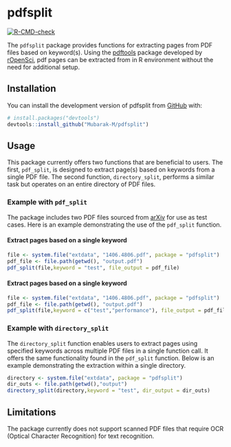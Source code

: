 
<!-- README.md is generated from README.Rmd. Please edit that file -->

# pdfsplit

<!-- badges: start -->

[![R-CMD-check](https://github.com/Mubarak-M/pdfsplit/actions/workflows/R-CMD-check.yaml/badge.svg)](https://github.com/Mubarak-M/pdfsplit/actions/workflows/R-CMD-check.yaml)
<!-- badges: end -->

The `pdfsplit` package provides functions for extracting pages from PDF
files based on keyword(s). Using the
[pdftools](https://github.com/ropensci/pdftools) package developed by
[rOpenSci](https://ropensci.org/), pdf pages can be extracted from in R
environment without the need for additional setup.

## Installation

You can install the development version of pdfsplit from
[GitHub](https://github.com/) with:

``` r
# install.packages("devtools")
devtools::install_github("Mubarak-M/pdfsplit")
```

## Usage

This package currently offers two functions that are beneficial to
users. The first, `pdf_split`, is designed to extract page(s) based on
keywords from a single PDF file. The second function, `directory_split`,
performs a similar task but operates on an entire directory of PDF
files.

### Example with `pdf_split`

The package includes two PDF files sourced from
[arXiv](https://arxiv.org/) for use as test cases. Here is an example
demonstrating the use of the `pdf_split` function.

#### Extract pages based on a single keyword

``` r
file <- system.file("extdata", "1406.4806.pdf", package = "pdfsplit")
pdf_file <- file.path(getwd(), "output.pdf")
pdf_split(file,keyword = "test", file_output = pdf_file)
```

#### Extract pages based on a single keyword

``` r
file <- system.file("extdata", "1406.4806.pdf", package = "pdfsplit")
pdf_file <- file.path(getwd(), "output.pdf")
pdf_split(file,keyword = c("test","performance"), file_output = pdf_file)
```

### Example with `directory_split`

The `directory_split` function enables users to extract pages using
specified keywords across multiple PDF files in a single function call.
It offers the same functionality found in the `pdf_split` function.
Below is an example demonstrating the extraction within a single
directory.

``` r
directory <- system.file("extdata", package = "pdfsplit")
dir_outs <- file.path(getwd(),"output")
directory_split(directory,keyword = "test", dir_output = dir_outs)
```

## Limitations

The package currently does not support scanned PDF files that require
OCR (Optical Character Recognition) for text recognition.
